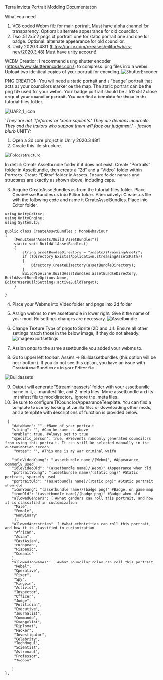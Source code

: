 Terra Invicta Portrait Modding Documentation

What you need:
1. VC8 coded Webm file for main portrait. Must have alpha channel for transparency. Optional: alternate appearance for old councilor.
2. Two .512x512 pngs of portrait, one for static portrait one and one for badge. Optional: alternate appearance for old councilor.
3. Unity 2020.3.48f1 (https://unity.com/releases/editor/whats-new/2020.3.48) Must have unity account!

WEBM Creation:
I recommend using shutter encoder (https://www.shutterencoder.com/) to compress .png files into a webm. Upload two identical copies of your portrait for encoding. 
![ShutterEncoder](https://github.com/user-attachments/assets/de645ce7-8243-4913-bedc-d57c3874fcb6)

PNG CREATION:
You will need a static portrait and a “badge” portrait that acts as your councilors marker on the map. The static portrait can be the png file used for your webm. Your badge portrait should be a 512x512 close crop of your councilor portrait. You can find a template for these in the tutorial-files folder.

![UAF2_1_icon](https://github.com/user-attachments/assets/d8f74927-20cd-4683-a89c-ba4e4fac1142)

_'They are not 'lifeforms' or 'xeno-sapients.' They are demons incarnate. They and the traitors who support them will face our judgment.' - faction blurb_
UNITY:
1. Open a 3d core project in Unity 2020.3.48f1
2. Create this file structure.

![Folderstructure](https://github.com/user-attachments/assets/a3b26a00-bc5c-47db-815d-492a9f513013)

In detail: Create Assetbundle folder if it does not exist. Create “Portraits” folder in Assetbundle, then create a “2d” and a “Video” folder within Portraits. Create “Editor” folder in Assets. Ensure folder names and structures are exactly as shown above, including caps.

3. Acquire CreateAssetBundles.cs from the tutorial-files folder. Place CreateAssetBundles.cs into Editor folder. 
Alternatively: Create .cs file with the following code and name it CreateAssetBundles. Place into Editor folder.
```
using UnityEditor;
using UnityEngine;
using System.IO;

public class CreateAssetBundles : MonoBehaviour
{
    [MenuItem("Assets/Build AssetBundles")]
    static void BuildAllAssetBundles()
    {
        string assetBundleDirectory = "Assets/StreamingAssets";
        if (!Directory.Exists(Application.streamingAssetsPath))
        {
            Directory.CreateDirectory(assetBundleDirectory);
        }
        BuildPipeline.BuildAssetBundles(assetBundleDirectory, BuildAssetBundleOptions.None, EditorUserBuildSettings.activeBuildTarget);
    }
    
}
```

4. Place your Webms into Video folder and pngs into 2d folder
5. Assign webms to new assetbundle in lower right. Give it the name of your mod. No settings changes are necessary.
 ![Assetbundle](https://github.com/user-attachments/assets/3ce9d775-72fa-4ab6-8b67-4d5595dd791b)

6. Change Texture Type of pngs to Sprite (2D and UI). Ensure all other settings match those in the below image, if they do not already.
![Imageexportsettings](https://github.com/user-attachments/assets/7672b936-8560-4313-8b07-9ad37226061a)


7. Assign pngs to the same assetbundle you added your webms to.
8. Go to upper left toolbar. Assets -> Buildassetbundles (this option will be near bottom). If you do not see this option, you have an issue with CreateAssetBundles.cs in your Editor file.

![Buildassets](https://github.com/user-attachments/assets/7c7e9e32-51f0-4dc2-aee6-7aa7a8209aff)

9. Output will generate “Streamingassets” folder with your assetbundle name in it, a .manifest file, and 2 .meta files. Move assetbundle and its .manifest file to mod directory. Ignore the .meta files.
10. Be sure to configure TICouncilorAppearanceTemplate. You can find a template to use by looking at vanilla files or downloading other mods, and a template with descriptions of function is provided below.

```
 {
   "dataName": "", #Name of your portrait
   "string": "", #Can be same as above
   "enable": true, #Always set to true
   "specific_person": true, #Prevents randomly generated councilors from using this portrait. It can still be selected manually in the customization screen
    "notes": "", #This one is my war criminal waifu
 
   "idleVideoYoung": "(assetbundle name)/(Webm)", #Appearance, commonly used
   "idleVideoOld": "(assetbundle name)/(Webm)" #Appearance when old
   "portraitYoung": "(assetbundle name)/(static png)" #Static portrait, sparsely used
   "portraitOld": "(assetbundle name)/(static png)" #Static portrait when old
   "iconYoung": "(assetbundle name)/(badge png)" #Badge, on game map
   "iconOld": "(assetbundle name)/(badge png)" #Badge when old
   "allowedGenders": [ #what genders can roll this portrait, and how it is classified in customization
	"Male",
	"Female",
	"NonBinary"
	],
   "allowedAncestries": [ #what ethnicities can roll this portrait, and how it is classified in customization
    "African",
    "Asian",
    "EastAsian",
    "European",
    "Hispanic",
    "Oceanic"
   ],
   "allowedJobNames": [ #what councilor roles can roll this portrait
	"Rebel",
	"Operative",
	"Fixer",
	"Spy",
	"Kingpin",
	"Activist",
	"Inspector",
	"Officer",
	"Judge",
	"Politician",
	"Executive",
	"Journalist",
	"Commando",
	"Evangelist",
	"Diplomat",
	"Hacker",
	"Investigator",
	"Celebrity",
	"TechMogul",
	"Scientist",
	"Astronaut",
	"Professor",
	"Tycoon"

   ]
},
```
